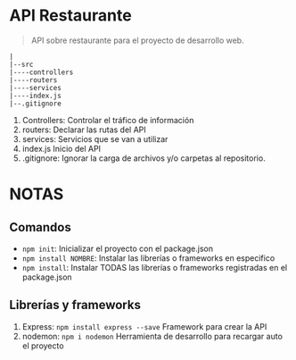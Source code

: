 # API Restaurante

> API sobre restaurante para el proyecto de desarrollo web.

```
|
|--src
|----controllers
|----routers
|----services
|----index.js
|--.gitignore
```
1. Controllers: Controlar el tráfico de información
2. routers: Declarar las rutas del API
3. services: Servicios que se van a utilizar
4. index.js Inicio del API
5. .gitignore: Ignorar la carga de archivos y/o carpetas al repositorio.


# NOTAS
## Comandos 
- `npm init`: Inicializar el proyecto con el package.json
- `npm install NOMBRE`: Instalar las librerías o frameworks en especifico
- `npm install`: Instalar TODAS las librerías o frameworks registradas en el package.json

## Librerías y frameworks
1. Express: `npm install express --save`  Framework para crear la API
2. nodemon: `npm i nodemon` Herramienta de desarrollo para recargar auto el proyecto
